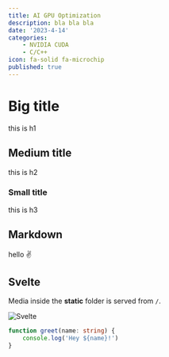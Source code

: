 ```yaml
---
title: AI GPU Optimization
description: bla bla bla
date: '2023-4-14'
categories:
    - NVIDIA CUDA
    - C/C++
icon: fa-solid fa-microchip
published: true
---
```


# Big title

this is h1

## Medium title

this is h2

### Small title

this is h3

## Markdown

hello ✌️

## Svelte
Media inside the **static** folder is served from `/`.

![Svelte](../favicon.png)

```ts
function greet(name: string) {
    console.log('Hey ${name}!')
}
```